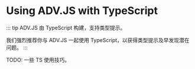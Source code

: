 # Using ADV.JS with TypeScript

::: tip
ADV.JS 由 TypeScript 构建，支持类型提示。

我们强烈推荐你与 ADV.JS 一起使用 TypeScript，以获得类型提示及早发现潜在问题。
:::

TODO: 一些 TS 使用技巧。
